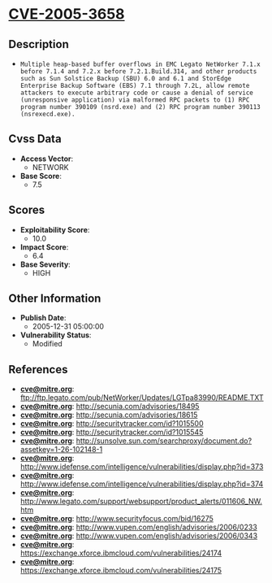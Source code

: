 
# [CVE-2005-3658](https://cve.mitre.org/cgi-bin/cvename.cgi?name=CVE-2005-3658)

## Description

- `Multiple heap-based buffer overflows in EMC Legato NetWorker 7.1.x before 7.1.4 and 7.2.x before 7.2.1.Build.314, and other products such as Sun Solstice Backup (SBU) 6.0 and 6.1 and StorEdge Enterprise Backup Software (EBS) 7.1 through 7.2L, allow remote attackers to execute arbitrary code or cause a denial of service (unresponsive application) via malformed RPC packets to (1) RPC program number 390109 (nsrd.exe) and (2) RPC program number 390113 (nsrexecd.exe).`

## Cvss Data

- **Access Vector**:
  - NETWORK
- **Base Score**:
  - 7.5

## Scores

- **Exploitability Score**:
  - 10.0
- **Impact Score**:
  - 6.4
- **Base Severity**:
  - HIGH

## Other Information

- **Publish Date**:
  - 2005-12-31 05:00:00
- **Vulnerability Status**:
  - Modified

## References

- **cve@mitre.org**: ftp://ftp.legato.com/pub/NetWorker/Updates/LGTpa83990/README.TXT
- **cve@mitre.org**: http://secunia.com/advisories/18495
- **cve@mitre.org**: http://secunia.com/advisories/18615
- **cve@mitre.org**: http://securitytracker.com/id?1015500
- **cve@mitre.org**: http://securitytracker.com/id?1015545
- **cve@mitre.org**: http://sunsolve.sun.com/searchproxy/document.do?assetkey=1-26-102148-1
- **cve@mitre.org**: http://www.idefense.com/intelligence/vulnerabilities/display.php?id=373
- **cve@mitre.org**: http://www.idefense.com/intelligence/vulnerabilities/display.php?id=374
- **cve@mitre.org**: http://www.legato.com/support/websupport/product_alerts/011606_NW.htm
- **cve@mitre.org**: http://www.securityfocus.com/bid/16275
- **cve@mitre.org**: http://www.vupen.com/english/advisories/2006/0233
- **cve@mitre.org**: http://www.vupen.com/english/advisories/2006/0343
- **cve@mitre.org**: https://exchange.xforce.ibmcloud.com/vulnerabilities/24174
- **cve@mitre.org**: https://exchange.xforce.ibmcloud.com/vulnerabilities/24175
